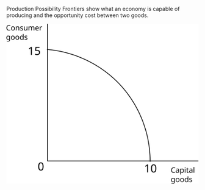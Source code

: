 Production Possibility Frontiers show what an economy is capable of producing
and the opportunity cost between two goods.

![Thing](drawing.svg#mono-black)
